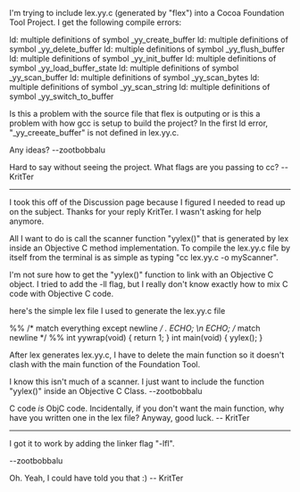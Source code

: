 I'm trying to include lex.yy.c (generated by "flex") into a Cocoa Foundation Tool Project. I get the following compile errors:

    
ld: multiple definitions of symbol _yy_create_buffer
ld: multiple definitions of symbol _yy_delete_buffer
ld: multiple definitions of symbol _yy_flush_buffer
ld: multiple definitions of symbol _yy_init_buffer
ld: multiple definitions of symbol _yy_load_buffer_state
ld: multiple definitions of symbol _yy_scan_buffer
ld: multiple definitions of symbol _yy_scan_bytes
ld: multiple definitions of symbol _yy_scan_string
ld: multiple definitions of symbol _yy_switch_to_buffer
 

Is this a problem with the source file that flex is outputing or is this a problem with how gcc is setup to build the project? In the first ld error, "_yy_creeate_buffer" is not defined in lex.yy.c. 

Any ideas? --zootbobbalu

Hard to say without seeing the project. What flags are you passing to cc? -- KritTer

----
I took this off of the Discussion page because I figured I needed to read up on the subject. Thanks for your reply KritTer. I wasn't asking for help anymore. 

All I want to do is call the scanner function "yylex()" that is generated by lex inside an Objective C method implementation. To compile the lex.yy.c file by itself from the terminal is as simple as typing "cc lex.yy.c -o myScanner". 

I'm not sure how to get the "yylex()" function to link with an Objective C object. I tried to add the -ll flag, but I really don't know exactly how to mix C code with Objective C code.


here's the simple lex file I used to generate the lex.yy.c file
    
%%
 /* match everything except newline */
. ECHO;
\n ECHO;
 /* match newline */
%%
int yywrap(void) {
return 1;
}
int main(void) {
yylex();
}

After lex generates lex.yy.c, I have to delete the main function so it doesn't clash with the main function of the Foundation Tool.

I know this isn't much of a scanner. I just want to include the function "yylex()" inside an Objective C Class. --zootbobbalu

C code *is* ObjC code. Incidentally, if you don't want the main function, why have you written one in the lex file? Anyway, good luck. -- KritTer

----

I got it to work by adding the linker flag "-lfl".  

--zootbobbalu

Oh. Yeah, I could have told you that :) -- KritTer

